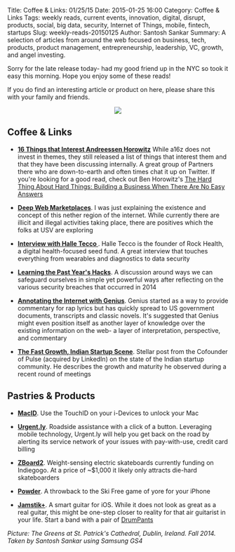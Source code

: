 Title: Coffee & Links: 01/25/15
Date: 2015-01-25 16:00
Category: Coffee & Links
Tags: weekly reads, current events, innovation, digital, disrupt, products, social, big data, security, Internet of Things, mobile, fintech, startups
Slug: weekly-reads-20150125
Author: Santosh Sankar
Summary: A selection of articles from around the web focused on business, tech, products, product management, entrepreneurship, leadership, VC, growth, and angel investing.

Sorry for the late release today- had my good friend up in the NYC so took it easy this morning. Hope you enjoy some of these reads!

If you do find an interesting article or product on here, please share this with your family and friends.

<p align = "center"><img src="/../../../../images/stPatsGreen.jpg">
</p>

## Coffee & Links

* **<a href = "http://a16z.com/2015/01/22/16-things/" target="_blank">16 Things that Interest Andreessen Horowitz</a>** While a16z does not invest in themes, they still released a list of things that interest them and that they have been discussing internally. A great group of Partners there who are down-to-earth and often times chat it up on Twitter. If you're looking for a good read, check out Ben Horowitz's <a href="http://www.amazon.com/gp/product/0062273205/ref=as_li_qf_sp_asin_il_tl?ie=UTF8&camp=1789&creative=9325&creativeASIN=0062273205&linkCode=as2&tag=dynathouforan-20&linkId=2353P2MBV4UIBCUQ" target="_blank">The Hard Thing About Hard Things: Building a Business When There Are No Easy Answers</a>

* **<a href = "http://avc.com/2015/01/deep-web-marketplaces/" target="_blank">Deep Web Marketplaces</a>**. I was just explaining the existence and concept of this nether region of the internet. While currently there are illicit and illegal activities taking place, there are positives which the folks at USV are exploring

* **<a href = "http://techcrunch.com/2015/01/21/ask-a-vc-rock-healths-halle-tecco/?ncid=rss" target="_blank">Interview with Halle Tecco </a>**. Halle Tecco is the founder of Rock Health, a digital health-focused seed fund. A great interview that touches everything from wearables and diagnostics to data security

* **<a href = "http://www.feld.com/archives/2015/01/learning-2014-security-hacks.html" target="_blank">Learning the Past Year's Hacks</a>**. A discussion around ways we can safeguard ourselves in simple yet powerful ways after reflecting on the various security breaches that occurred in 2014

* **<a href = "http://www.technologyreview.com/news/534276/is-genius-smarter-than-past-attempts-to-annotate-the-web/" target="_blank">Annotating the Internet with Genius</a>**. Genius started as a way to provide commentary for rap lyrics but has quickly spread to US government documents, transcripts and classic novels. It's suggested that Genius might even position itself as another layer of knowledge over the existing information on the web- a layer of interpretation, perspective, and commentary

* **<a href = "https://www.linkedin.com/pulse/todays-indian-startup-scene-growing-fast-heres-why-ankit-gupta" target="_blank">The Fast Growth, Indian Startup Scene</a>**. Stellar post from the Cofounder of Pulse (acquired by LinkedIn) on the state of the Indian startup community. He describes the growth and maturity he observed during a recent round of meetings

## Pastries & Products

* **<a href = "http://macid.co/" target="_blank">MacID</a>**. Use the TouchID on your i-Devices to unlock your Mac

* **<a href = "http://urgent.ly/" target="_blank">Urgent.ly</a>**. Roadside assistance with a click of a button. Leveraging mobile technology, Urgent.ly will help you get back on the road by alerting its service network of your issues with pay-with-use, credit card billing

* **<a href = "http://www.zboardshop.com/" target="_blank">ZBoard2</a>**. Weight-sensing electric skateboards currently funding on Indiegogo. At a price of ~$1,000 it likely only attracts die-hard skateboarders

* **<a href = "http://www.freshpowder.co/" target="_blank">Powder</a>**. A throwback to the Ski Free game of yore for your iPhone

* **<a href = "http://jamstik.com/" target="_blank">Jamstik+</a>**. A smart guitar for iOS. While it does not look as great as a real guitar, this might be one-step closer to reality for that air guitarist in your life. Start a band with a pair of <a href="http://www.drumpants.com/" target="_blank">DrumPants</a>

*Picture: The Greens at St. Patrick's Cathedral, Dublin, Ireland. Fall 2014. Taken by Santosh Sankar using Samsung GS4*